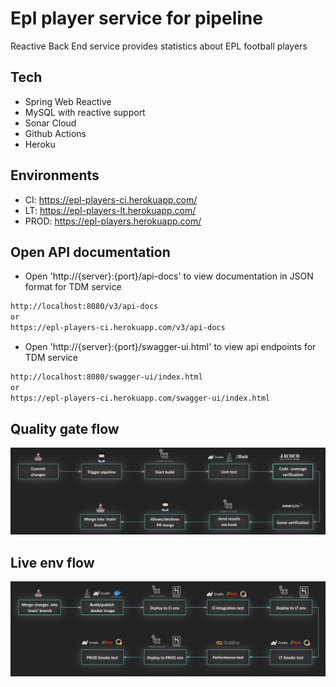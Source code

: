 # Epl player service for pipeline
Reactive Back End service provides statistics about EPL football players 

## Tech
- Spring Web Reactive
- MySQL with reactive support
- Sonar Cloud
- Github Actions
- Heroku

## Environments
- CI: https://epl-players-ci.herokuapp.com/
- LT: https://epl-players-lt.herokuapp.com/
- PROD: https://epl-players.herokuapp.com/

## Open API documentation
- Open 'http://{server}:{port}/api-docs' to view documentation in JSON format for TDM service
```bash
http://localhost:8080/v3/api-docs
or
https://epl-players-ci.herokuapp.com/v3/api-docs
```
- Open 'http://{server}:{port}/swagger-ui.html' to view api endpoints for TDM service
```bash
http://localhost:8080/swagger-ui/index.html
or
https://epl-players-ci.herokuapp.com/swagger-ui/index.html
```

## Quality gate flow
<p align="left">
    <img src="docs/images/quality-gate.png" width="1000px" alt="open-api">
</p>

## Live env flow
<p align="left">
    <img src="docs/images/live-env.png" width="1000px" alt="open-api">
</p>

